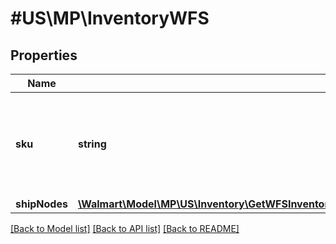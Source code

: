 # #US\MP\InventoryWFS

## Properties

Name | Type | Description | Notes
------------ | ------------- | ------------- | -------------
**sku** | **string** | An arbitrary alphanumeric unique ID, specified by the seller, which identifies each item. | [optional]
**shipNodes** | [**\Walmart\Model\MP\US\Inventory\GetWFSInventory200ResponsePayloadInventoryInnerShipNodesInner[]**](GetWFSInventory200ResponsePayloadInventoryInnerShipNodesInner.md) |  | [optional]


[[Back to Model list]](../) [[Back to API list]](../../Api/US/MP) [[Back to README]](../../README.md)
